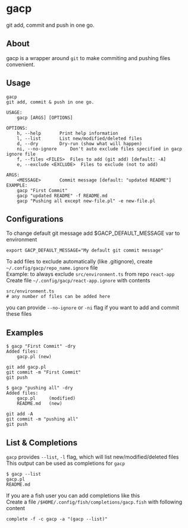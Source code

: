 # gacp
git add, commit and push in one go.

## About
gacp is a wrapper around `git` to make commiting and pushing files convenient.

## Usage
```text
gacp
git add, commit & push in one go.

USAGE:
	gacp [ARGS] [OPTIONS]

OPTIONS:
	h, --help 		Print help information
	l, --list 		List new/modified/deleted files
	d, --dry 		Dry-run (show what will happen)
	ni, --no-ignore 	Don't auto exclude files specified in gacp ignore file
	f, --files <FILES>	Files to add (git add) [default: -A]
	e, --exclude <EXCLUDE>	Files to exclude (not to add)

ARGS:
	<MESSAGE> 		Commit message [default: "updated README"]
EXAMPLE:
	gacp "First Commit"
	gacp "updated README" -f README.md
	gacp "Pushing all except new-file.pl" -e new-file.pl
```

## Configurations
To change default git message add $GACP_DEFAULT_MESSAGE var to environment
```shell
export GACP_DEFAULT_MESSAGE="My default git commit message"
```

To add files to exclude automatically (like .gitignore), create `~/.config/gacp/repo_name.ignore` file  
Example: to always exclude `src/environment.ts` from repo `react-app`  
Create file `~/.config/gacp/react-app.ignore` with contents
```text
src/environment.ts
# any number of files can be added here
```
you can provide `--no-ignore` or `-ni` flag if you want to add and commit these files

## Examples
```text
$ gacp "First Commit" -dry
Added files:
	gacp.pl	(new)

git add gacp.pl
git commit -m "First Commit"
git push
```

```text
$ gacp "pushing all" -dry
Added files:
	gacp.pl 	(modified)
	README.md	(new)

git add -A
git commit -m "pushing all"
git push
```

## List & Completions
`gacp` provides `--list`, `-l` flag, which will list new/modified/deleted files  
This output can be used as completions for `gacp`  
```text
$ gacp --list
gacp.pl
README.md
```

If you are a fish user you can add completions like this  
Create a file `/$HOME/.config/fish/completions/gacp.fish` with following content
```shell
complete -f -c gacp -a "(gacp --list)"
```
